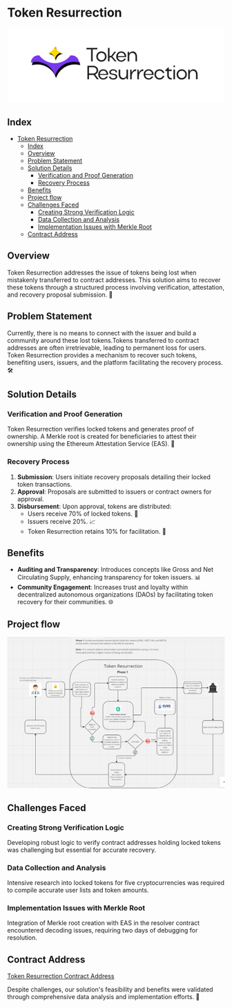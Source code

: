 # Token Resurrection

![Token Resurrection Logo](./src/Assets/logo.png)

## Index

- [Token Resurrection](#token-resurrection)
  - [Index](#index)
  - [Overview](#overview)
  - [Problem Statement](#problem-statement)
  - [Solution Details](#solution-details)
    - [Verification and Proof Generation](#verification-and-proof-generation)
    - [Recovery Process](#recovery-process)
  - [Benefits](#benefits)
  - [Project flow](#project-flow)
  - [Challenges Faced](#challenges-faced)
    - [Creating Strong Verification Logic](#creating-strong-verification-logic)
    - [Data Collection and Analysis](#data-collection-and-analysis)
    - [Implementation Issues with Merkle Root](#implementation-issues-with-merkle-root)
  - [Contract Address](#contract-address)

## Overview

Token Resurrection addresses the issue of tokens being lost when mistakenly transferred to contract addresses. This solution aims to recover these tokens through a structured process involving verification, attestation, and recovery proposal submission. 🔄

## Problem Statement

Currently, there is no means to connect with the issuer and build a community around these lost tokens.Tokens transferred to contract addresses are often irretrievable, leading to permanent loss for users. Token Resurrection provides a mechanism to recover such tokens, benefiting users, issuers, and the platform facilitating the recovery process. 🛠️

## Solution Details

### Verification and Proof Generation

Token Resurrection verifies locked tokens and generates proof of ownership. A Merkle root is created for beneficiaries to attest their ownership using the Ethereum Attestation Service (EAS). 🌱

### Recovery Process

1. **Submission**: Users initiate recovery proposals detailing their locked token transactions.
2. **Approval**: Proposals are submitted to issuers or contract owners for approval.
3. **Disbursement**: Upon approval, tokens are distributed:
   - Users receive 70% of locked tokens. 💼
   - Issuers receive 20%. 📈
   - Token Resurrection retains 10% for facilitation. 🔄

## Benefits

- **Auditing and Transparency**: Introduces concepts like Gross and Net Circulating Supply, enhancing transparency for token issuers. 📊
- **Community Engagement**: Increases trust and loyalty within decentralized autonomous organizations (DAOs) by facilitating token recovery for their communities. 🌐

## Project flow

![Token Resurrection Flow](./src/Assets/miroflow.png)

## Challenges Faced

### Creating Strong Verification Logic

Developing robust logic to verify contract addresses holding locked tokens was challenging but essential for accurate recovery.

### Data Collection and Analysis

Intensive research into locked tokens for five cryptocurrencies was required to compile accurate user lists and token amounts.

### Implementation Issues with Merkle Root

Integration of Merkle root creation with EAS in the resolver contract encountered decoding issues, requiring two days of debugging for resolution.

## Contract Address

[Token Resurrection Contract Address](https://sepolia.basescan.org/address/0x352349c1aF3f45faed79AEF9dA762BAEE02363cc#code)

Despite challenges, our solution's feasibility and benefits were validated through comprehensive data analysis and implementation efforts. 🚀
